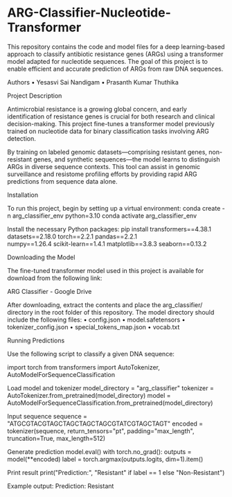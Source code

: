 # ARG-Classifier-Nucleotide-Transformer
This repository contains the code and model files for a deep learning-based approach to classify antibiotic resistance genes (ARGs) using a transformer model adapted for nucleotide sequences. The goal of this project is to enable efficient and accurate prediction of ARGs from raw DNA sequences.

Authors
	•	Yesasvi Sai Nandigam
	•	Prasanth Kumar Thuthika

Project Description

Antimicrobial resistance is a growing global concern, and early identification of resistance genes is crucial for both research and clinical decision-making. This project fine-tunes a transformer model previously trained on nucleotide data for binary classification tasks involving ARG detection.

By training on labeled genomic datasets—comprising resistant genes, non-resistant genes, and synthetic sequences—the model learns to distinguish ARGs in diverse sequence contexts. This tool can assist in genomic surveillance and resistome profiling efforts by providing rapid ARG predictions from sequence data alone.

Installation

To run this project, begin by setting up a virtual environment:
conda create -n arg_classifier_env python=3.10
conda activate arg_classifier_env

Install the necessary Python packages:
pip install transformers==4.38.1 datasets==2.18.0 torch==2.2.1 pandas==2.2.1 \
            numpy==1.26.4 scikit-learn==1.4.1 matplotlib==3.8.3 seaborn==0.13.2

Downloading the Model

The fine-tuned transformer model used in this project is available for download from the following link:

ARG Classifier - Google Drive

After downloading, extract the contents and place the arg_classifier/ directory in the root folder of this repository. The model directory should include the following files:
	•	config.json
	•	model.safetensors
	•	tokenizer_config.json
	•	special_tokens_map.json
	•	vocab.txt

Running Predictions

Use the following script to classify a given DNA sequence:

import torch
from transformers import AutoTokenizer, AutoModelForSequenceClassification

Load model and tokenizer
model_directory = "arg_classifier"
tokenizer = AutoTokenizer.from_pretrained(model_directory)
model = AutoModelForSequenceClassification.from_pretrained(model_directory)

Input sequence
sequence = "ATGCGTACGTAGCTAGCTAGCTAGCGTATCGTAGCTAGT"
encoded = tokenizer(sequence, return_tensors="pt", padding="max_length", truncation=True, max_length=512)

Generate prediction
model.eval()
with torch.no_grad():
    outputs = model(**encoded)
    label = torch.argmax(outputs.logits, dim=1).item()

Print result
print("Prediction:", "Resistant" if label == 1 else "Non-Resistant")

Example output:
Prediction: Resistant
